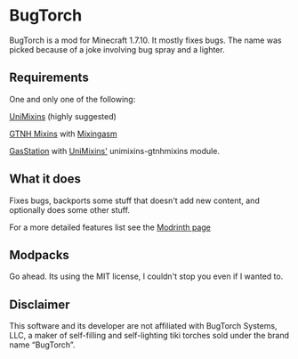 # BugTorch

BugTorch is a mod for Minecraft 1.7.10. It mostly fixes bugs. The name was picked because of a joke involving bug spray and a lighter.

## Requirements

One and only one of the following:

[UniMixins](https://github.com/LegacyModdingMC/UniMixins) (highly suggested)

[GTNH Mixins](https://github.com/GTNewHorizons/GTNHMixins) with [Mixingasm](https://github.com/makamys/Mixingasm)

[GasStation](https://github.com/FalsePattern/GasStation) with [UniMixins'](https://github.com/makamys/Mixingasm) unimixins-gtnhmixins module.

## What it does

Fixes bugs, backports some stuff that doesn't add new content, and optionally does some other stuff.

For a more detailed features list see the [Modrinth page](https://modrinth.com/mod/bugtorch)

## Modpacks

Go ahead. Its using the MIT license, I couldn't stop you even if I wanted to.

## Disclaimer

This software and its developer are not affiliated with BugTorch Systems, LLC, a maker of self-filling and self-lighting tiki torches sold under the brand name “BugTorch”.
